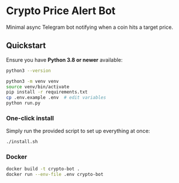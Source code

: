 # Crypto Price Alert Bot

Minimal async Telegram bot notifying when a coin hits a target price.

## Quickstart

Ensure you have **Python 3.8 or newer** available:

```bash
python3 --version
```

```bash
python3 -m venv venv
source venv/bin/activate
pip install -r requirements.txt
cp .env.example .env  # edit variables
python run.py
```

### One-click install

Simply run the provided script to set up everything at once:

```bash
./install.sh
```

### Docker

```bash
docker build -t crypto-bot .
docker run --env-file .env crypto-bot
```
